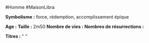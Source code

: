 #Homme #MaisonLibra

**Symbolisme :** force, rédemption, accomplissement épique

**Age :**
**Taille :** 2m50
**Nombre de vies :**
**Nombres de résurrections :**

**Titres :** 
"
"

